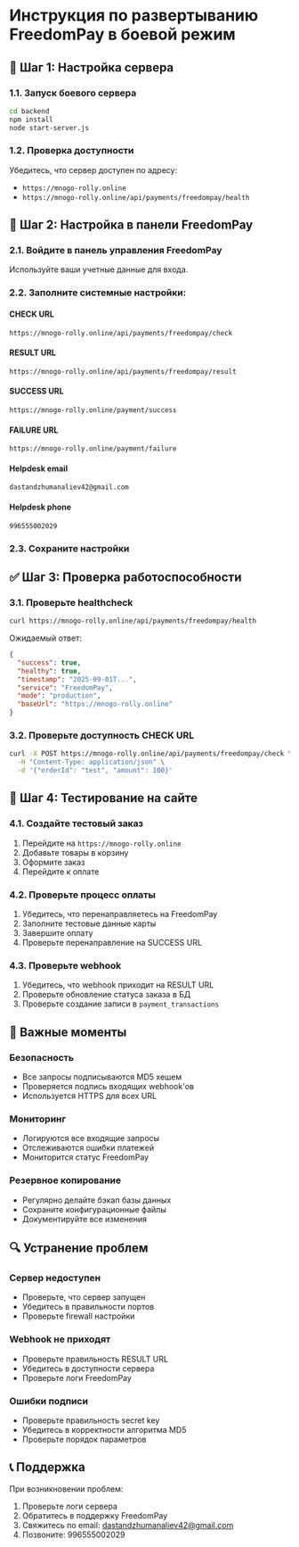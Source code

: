 # Инструкция по развертыванию FreedomPay в боевой режим

## 🚀 Шаг 1: Настройка сервера

### 1.1. Запуск боевого сервера
```bash
cd backend
npm install
node start-server.js
```

### 1.2. Проверка доступности
Убедитесь, что сервер доступен по адресу:
- `https://mnogo-rolly.online`
- `https://mnogo-rolly.online/api/payments/freedompay/health`

## 🔧 Шаг 2: Настройка в панели FreedomPay

### 2.1. Войдите в панель управления FreedomPay
Используйте ваши учетные данные для входа.

### 2.2. Заполните системные настройки:

#### CHECK URL
```
https://mnogo-rolly.online/api/payments/freedompay/check
```

#### RESULT URL
```
https://mnogo-rolly.online/api/payments/freedompay/result
```

#### SUCCESS URL
```
https://mnogo-rolly.online/payment/success
```

#### FAILURE URL
```
https://mnogo-rolly.online/payment/failure
```

#### Helpdesk email
```
dastandzhumanaliev42@gmail.com
```

#### Helpdesk phone
```
996555002029
```

### 2.3. Сохраните настройки

## ✅ Шаг 3: Проверка работоспособности

### 3.1. Проверьте healthcheck
```bash
curl https://mnogo-rolly.online/api/payments/freedompay/health
```

Ожидаемый ответ:
```json
{
  "success": true,
  "healthy": true,
  "timestamp": "2025-09-01T...",
  "service": "FreedomPay",
  "mode": "production",
  "baseUrl": "https://mnogo-rolly.online"
}
```

### 3.2. Проверьте доступность CHECK URL
```bash
curl -X POST https://mnogo-rolly.online/api/payments/freedompay/check \
  -H "Content-Type: application/json" \
  -d '{"orderId": "test", "amount": 100}'
```

## 🎯 Шаг 4: Тестирование на сайте

### 4.1. Создайте тестовый заказ
1. Перейдите на `https://mnogo-rolly.online`
2. Добавьте товары в корзину
3. Оформите заказ
4. Перейдите к оплате

### 4.2. Проверьте процесс оплаты
1. Убедитесь, что перенаправляетесь на FreedomPay
2. Заполните тестовые данные карты
3. Завершите оплату
4. Проверьте перенаправление на SUCCESS URL

### 4.3. Проверьте webhook
1. Убедитесь, что webhook приходит на RESULT URL
2. Проверьте обновление статуса заказа в БД
3. Проверьте создание записи в `payment_transactions`

## 🚨 Важные моменты

### Безопасность
- Все запросы подписываются MD5 хешем
- Проверяется подпись входящих webhook'ов
- Используется HTTPS для всех URL

### Мониторинг
- Логируются все входящие запросы
- Отслеживаются ошибки платежей
- Мониторится статус FreedomPay

### Резервное копирование
- Регулярно делайте бэкап базы данных
- Сохраните конфигурационные файлы
- Документируйте все изменения

## 🔍 Устранение проблем

### Сервер недоступен
- Проверьте, что сервер запущен
- Убедитесь в правильности портов
- Проверьте firewall настройки

### Webhook не приходят
- Проверьте правильность RESULT URL
- Убедитесь в доступности сервера
- Проверьте логи FreedomPay

### Ошибки подписи
- Проверьте правильность secret key
- Убедитесь в корректности алгоритма MD5
- Проверьте порядок параметров

## 📞 Поддержка

При возникновении проблем:
1. Проверьте логи сервера
2. Обратитесь в поддержку FreedomPay
3. Свяжитесь по email: dastandzhumanaliev42@gmail.com
4. Позвоните: 996555002029
